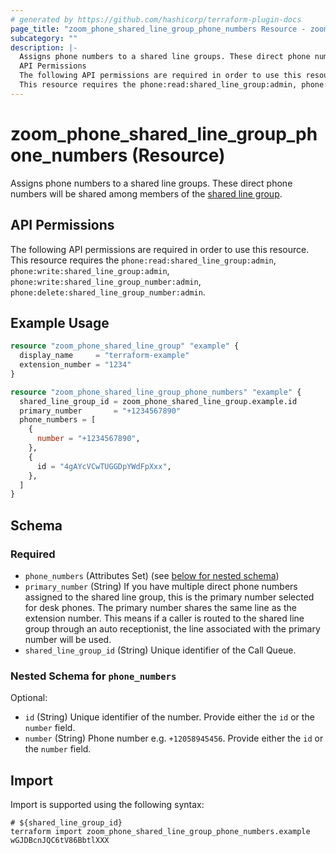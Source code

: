 ```yaml
---
# generated by https://github.com/hashicorp/terraform-plugin-docs
page_title: "zoom_phone_shared_line_group_phone_numbers Resource - zoom"
subcategory: ""
description: |-
  Assigns phone numbers to a shared line groups. These direct phone numbers will be shared among members of the shared line group https://support.zoom.us/hc/en-us/articles/360038850792-Setting-up-shared-line-groups.
  API Permissions
  The following API permissions are required in order to use this resource.
  This resource requires the phone:read:shared_line_group:admin, phone:write:shared_line_group:admin, phone:write:shared_line_group_number:admin, phone:delete:shared_line_group_number:admin.
---
```


# zoom_phone_shared_line_group_phone_numbers (Resource)

Assigns phone numbers to a shared line groups. These direct phone numbers will be shared among members of the [shared line group](https://support.zoom.us/hc/en-us/articles/360038850792-Setting-up-shared-line-groups).

## API Permissions
The following API permissions are required in order to use this resource.
This resource requires the `phone:read:shared_line_group:admin`, `phone:write:shared_line_group:admin`, `phone:write:shared_line_group_number:admin`, `phone:delete:shared_line_group_number:admin`.

## Example Usage

```terraform
resource "zoom_phone_shared_line_group" "example" {
  display_name     = "terraform-example"
  extension_number = "1234"
}

resource "zoom_phone_shared_line_group_phone_numbers" "example" {
  shared_line_group_id = zoom_phone_shared_line_group.example.id
  primary_number       = "+1234567890"
  phone_numbers = [
    {
      number = "+1234567890",
    },
    {
      id = "4gAYcVCwTUGGDpYWdFpXxx",
    },
  ]
}
```

<!-- schema generated by tfplugindocs -->
## Schema

### Required

- `phone_numbers` (Attributes Set) (see [below for nested schema](#nestedatt--phone_numbers))
- `primary_number` (String) If you have multiple direct phone numbers assigned to the shared line group, this is the primary number selected for desk phones.
The primary number shares the same line as the extension number. This means if a caller is routed to the shared line group through an auto receptionist, the line associated with the primary number will be used.
- `shared_line_group_id` (String) Unique identifier of the Call Queue.

<a id="nestedatt--phone_numbers"></a>
### Nested Schema for `phone_numbers`

Optional:

- `id` (String) Unique identifier of the number. Provide either the `id` or the `number` field.
- `number` (String) Phone number e.g. `+12058945456`. Provide either the `id` or the `number` field.

## Import

Import is supported using the following syntax:

```shell
# ${shared_line_group_id}
terraform import zoom_phone_shared_line_group_phone_numbers.example wGJDBcnJQC6tV86BbtlXXX
```
